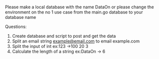 Please make a local database with the name DataOn or please change the environment on the no 1 use case from the main.go database to your database name

Questions:
1. Create database and script to post and get the data
3. Split an email string example@email.com to email example.com
4. Split the input of int ex:123 ->100 20 3
5. Calculate the length of a string ex:DataOn -> 6
